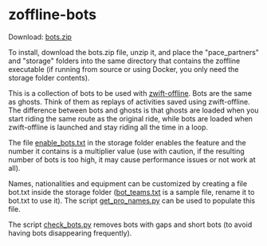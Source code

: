 # zoffline-bots

Download: [bots.zip](https://github.com/oldnapalm/zoffline-bots/releases/download/bots/bots.zip)

To install, download the bots.zip file, unzip it, and place the "pace_partners" and "storage" folders into the same directory
that contains the zoffline executable (if running from source or using Docker, you only need the storage folder contents).

This is a collection of bots to be used with [zwift-offline](https://github.com/zoffline/zwift-offline).
Bots are the same as ghosts. Think of them as replays of activities saved using zwift-offline.
The difference between bots and ghosts is that ghosts are loaded when you start riding the same route
as the original ride, while bots are loaded when zwift-offline is launched and stay riding all the time in a loop.

The file [enable_bots.txt](https://github.com/oldnapalm/zoffline-bots/blob/main/storage/enable_bots.txt)
in the storage folder enables the feature and the number it contains is a multiplier value (use with caution,
if the resulting number of bots is too high, it may cause performance issues or not work at all).

Names, nationalities and equipment can be customized by creating a file bot.txt inside the storage folder
([bot_teams.txt](https://github.com/oldnapalm/zoffline-bots/blob/main/storage/bot_teams.txt) is a sample file,
rename it to bot.txt to use it). The script [get_pro_names.py](https://github.com/zoffline/zwift-offline/blob/master/scripts/get_pro_names.py)
can be used to populate this file.

The script [check_bots.py](https://github.com/oldnapalm/zoffline-bots/blob/main/check_bots.py) removes bots with
gaps and short bots (to avoid having bots disappearing frequently).
